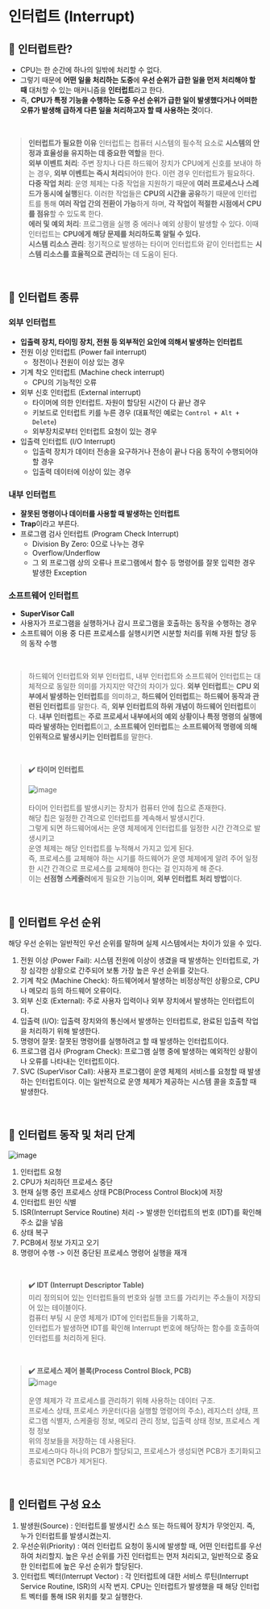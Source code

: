 # 인터럽트 (Interrupt)

## 📌 인터럽트란?
- CPU는 한 순간에 하나의 일밖에 처리할 수 없다.
- 그렇기 때문에 **어떤 일을 처리하는 도중**에 **우선 순위가 급한 일을 먼저 처리해야 할 때** 대처할 수 있는 매커니즘을 **인터럽트**라고 한다.
- 즉, **CPU가 특정 기능을 수행하는 도중 우선 순위가 급한 일이 발생했다거나 어떠한 오류가 발생해 급하게 다른 일을 처리하고자 할 때 사용하는 것**이다.

<br>

> **인터럽트가 필요한 이유**
> 인터럽트는 컴퓨터 시스템의 필수적 요소로 **시스템의 안정과 효율성을 유지하는 데 중요한 역할**을 한다.
> <br> **외부 이벤트 처리**: 주변 장치나 다른 하드웨어 장치가 CPU에게 신호를 보내야 하는 경우, **외부 이벤트는 즉시 처리**되어야 한다. 이런 경우 인터럽트가 필요하다.
> <br> **다중 작업 처리**: 운영 체제는 다중 작업을 지원하기 때문에 **여러 프로세스나 스레드가 동시에 실행**된다. 이러한 작업들은 **CPU의 시간을 공유**하기 때문에 인터럽트를 통해 **여러 작업 간의 전환이 가능**하게 하며, **각 작업이 적절한 시점에서 CPU를 점유**할 수 있도록 한다.
> <br> **에러 및 예외 처리**: 프로그램을 실행 중 에러나 예외 상황이 발생할 수 있다. 이때 인터럽트는 **CPU에게 해당 문제를 처리하도록 알릴 수 있다.**
> <br> **시스템 리소스 관리**: 정기적으로 발생하는 타이머 인터럽트와 같이 인터럽트는 **시스템 리소스를 효율적으로 관리**하는 데 도움이 된다. 

<br>

## 📌 인터럽트 종류
### 외부 인터럽트
- **입출력 장치, 타이밍 장치, 전원 등 외부적인 요인에 의해서 발생하는 인터럽트**
- 전원 이상 인터럽트 (Power fail interrupt)
  - 정전이나 전원이 이상 있는 경우
- 기계 착오 인터럽트 (Machine check interrupt)
  - CPU의 기능적인 오류
- 외부 신호 인터럽트 (External interrupt)
  - 타이머에 의한 인터럽트. 자원이 할당된 시간이 다 끝난 경우
  - 키보드로 인터럽트 키를 누른 경우 (대표적인 예로는 `Control + Alt + Delete`)
  - 외부장치로부터 인터럽트 요청이 있는 경우
- 입출력 인터럽트 (I/O Interrupt)
  - 입출력 장치가 데이터 전송을 요구하거나 전송이 끝나 다음 동작이 수행되어야 할 경우
  - 입출력 데이터에 이상이 있는 경우


### 내부 인터럽트
- **잘못된 명령이나 데이터를 사용할 때 발생하는 인터럽트**
- **Trap**이라고 부른다.
- 프로그램 검사 인터럽트 (Program Check Interrupt)
  - Division By Zero: 0으로 나누는 경우
  - Overflow/Underflow
  - 그 외 프로그램 상의 오류나 프로그램에서 함수 등 명령어를 잘못 입력한 경우 발생한 Exception

### 소프트웨어 인터럽트
- **SuperVisor Call**
- 사용자가 프로그램을 실행하거나 감시 프로그램을 호출하는 동작을 수행하는 경우
- 소프트웨어 이용 중 다른 프로세스를 실행시키면 시분할 처리를 위해 자원 할당 등의 동작 수행

<br>

> 하드웨어 인터럽트와 외부 인터럽트, 내부 인터럽트와 소프트웨어 인터럽트는 대체적으로 동일한 의미를 가지지만 약간의 차이가 있다.
> **외부 인터럽트**는 **CPU 외부에서 발생하는 인터럽트**를 의미하고, **하드웨어 인터럽트**는 **하드웨어 동작과 관련된 인터럽트**를 말한다.
> 즉, **외부 인터럽트의 하위 개념이 하드웨어 인터럽트**이다.
> **내부 인터럽트**는 **주로 프로세서 내부에서의 예외 상황이나 특정 명령의 실행에 따라 발생하는 인터럽트**이고, **소프트웨어 인터럽트**는 **소프트웨어적 명령에 의해 인위적으로 발생시키는 인터럽트**를 말한다.

<br>

> **✔️ 타이머 인터럽트**
> <br>
> <br>
> ![image](https://github.com/cs-study-skk/cs_study/assets/39427152/2c5ba44b-1018-45c6-b91b-90908ce34333)
> <br>
> <br> 타이머 인터럽트를 발생시키는 장치가 컴퓨터 안에 칩으로 존재한다.
> <br> 해당 칩은 일정한 간격으로 인터럽트를 계속해서 발생시킨다.
> <br> 그렇게 되면 하드웨어에서는 운영 체제에게 인터럽트를 일정한 시간 간격으로 발생시키고
> <br> 운영 체제는 해당 인터럽트를 누적해서 가지고 있게 된다.
> <br> 즉, 프로세스를 교체해야 하는 시기를 하드웨어가 운영 체제에게 알려 주어 일정한 시간 간격으로 프로세스를 교체해야 한다는 걸 인지하게 해 준다.
> <br> 이는 **선점형 스케줄러**에게 필요한 기능이며, **외부 인터럽트 처리 방법**이다.


<br>

## 📌 인터럽트 우선 순위
해당 우선 순위는 일반적인 우선 순위를 말하며 실제 시스템에서는 차이가 있을 수 있다.
1. 전원 이상 (Power Fail): 시스템 전원에 이상이 생겼을 때 발생하는 인터럽트로, 가장 심각한 상황으로 간주되어 보통 가장 높은 우선 순위를 갖는다.
2. 기계 착오 (Machine Check): 하드웨어에서 발생하는 비정상적인 상황으로, CPU나 메모리 등의 하드웨어 오류이다.
3. 외부 신호 (External): 주로 사용자 입력이나 외부 장치에서 발생하는 인터럽트이다.
4. 입출력 (I/O): 입출력 장치와의 통신에서 발생하는 인터럽트로, 완료된 입출력 작업을 처리하기 위해 발생한다.
5. 명령어 잘못: 잘못된 명령어를 실행하려고 할 때 발생하는 인터럽트이다.
6. 프로그램 검사 (Program Check): 프로그램 실행 중에 발생하는 예외적인 상황이나 오류를 나타내는 인터럽트이다.
7. SVC (SuperVisor Call): 사용자 프로그램이 운영 체제의 서비스를 요청할 때 발생하는 인터럽트이다. 이는 일반적으로 운영 체제가 제공하는 시스템 콜을 호출할 때 발생한다.

<br>

## 📌 인터럽트 동작 및 처리 단계
![image](https://github.com/cs-study-skk/cs_study/assets/39427152/4412e322-b7f2-4d58-b01c-09dab9a577a1)
1. 인터럽트 요청
2. CPU가 처리하던 프로세스 중단
3. 현재 실행 중인 프로세스 상태 PCB(Process Control Block)에 저장
4. 인터럽트 원인 식별
5. ISR(Interrupt Service Routine) 처리 -> 발생한 인터럽트의 번호 (IDT)를 확인해 주소 값을 넣음
6. 상태 복구
7. PCB에서 정보 가지고 오기
8. 명령어 수행 -> 이전 중단된 프로세스 명령어 실행을 재개

<br>

> **✔️ IDT (Interrupt Descriptor Table)**
> <br> 미리 정의되어 있는 인터럽트들의 번호와 실행 코드를 가리키는 주소들이 저장되어 있는 테이블이다.
> <br> 컴퓨터 부팅 시 운영 체제가 IDT에 인터럽트들을 기록하고, 
> <br> 인터럽트가 발생하면 IDT를 확인해 Interrupt 번호에 해당하는 함수를 호출하여 인터럽트를 처리하게 된다.

<br>

> **✔️ 프로세스 제어 블록(Process Control Block, PCB)**
> <br>
>![image](https://github.com/cs-study-skk/cs_study/assets/39427152/1a643472-e832-4b99-9b5c-e509c036694c)
> <br>
> <br> 운영 체제가 각 프로세스를 관리하기 위해 사용하는 데이터 구조.
> <br> 프로세스 상태, 프로세스 카운터(다음 실행할 명령어의 주소), 레지스터 상태, 프로그램 식별자, 스케줄링 정보, 메모리 관리 정보, 입출력 상태 정보, 프로세스 계정 정보
> <br> 위의 정보들을 저장하는 데 사용된다.
> <br> 프로세스마다 하나의 PCB가 할당되고, 프로세스가 생성되면 PCB가 초기화되고 종료되면 PCB가 제거된다.

<br>

## 📌 인터럽트 구성 요소 
1. 발생원(Source) : 인터럽트를 발생시킨 소스 또는 하드웨어 장치가 무엇인지. 즉, 누가 인터럽트를 발생시켰는지.
2. 우선순위(Priority) : 여러 인터럽트 요청이 동시에 발생할 때, 어떤 인터럽트를 우선하여 처리할지. 높은 우선 순위를 가진 인터럽트는 먼저 처리되고, 일반적으로 중요한 인터럽트에 높은 우선 순위가 할당된다.
3. 인터럽트 벡터(Interrupt Vector) : 각 인터럽트에 대한 서비스 루틴(Interrupt Service Routine, ISR)의 시작 번지. CPU는 인터럽트가 발생했을 때 해당 인터럽트 벡터를 통해 ISR 위치를 찾고 실행한다.
